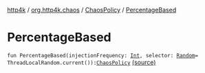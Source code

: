 [http4k](../../index.md) / [org.http4k.chaos](../index.md) / [ChaosPolicy](index.md) / [PercentageBased](./-percentage-based.md)

# PercentageBased

`fun PercentageBased(injectionFrequency: `[`Int`](https://kotlinlang.org/api/latest/jvm/stdlib/kotlin/-int/index.html)`, selector: `[`Random`](http://docs.oracle.com/javase/6/docs/api/java/util/Random.html)` = ThreadLocalRandom.current()): `[`ChaosPolicy`](index.md) [(source)](https://github.com/http4k/http4k/blob/master/http4k-testing-chaos/src/main/kotlin/org/http4k/chaos/ChaosPolicy.kt#L28)